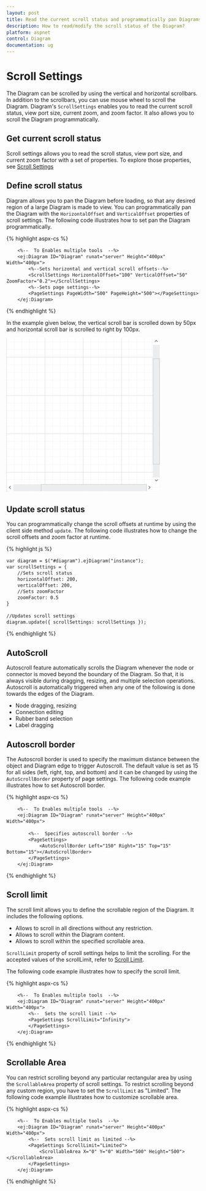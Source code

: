 ```yaml
---
layout: post
title: Read the current scroll status and programmatically pan Diagrams
description: How to read/modify the scroll status of the Diagram?
platform: aspnet
control: Diagram
documentation: ug
---
```


# Scroll Settings
The Diagram can be scrolled by using the vertical and horizontal scrollbars. In addition to the scrollbars, you can use mouse wheel to scroll the Diagram. 
Diagram's `ScrollSettings` enables you to read the current scroll status, view port size, current zoom, and zoom factor. It also allows you to scroll the Diagram programmatically. 

## Get current scroll status

Scroll settings allows you to read the scroll status, view port size, and current zoom factor with a set of properties. To explore those properties, see [Scroll Settings](http://help.syncfusion.com/cr/cref_files/aspnet/Syncfusion.EJ~Syncfusion.JavaScript.DataVisualization.Models.Diagram.ScrollSettings_members.html "Scroll Settings")

## Define scroll status
Diagram allows you to pan the Diagram before loading, so that any desired region of a large Diagram is made to view. You can programmatically pan the Diagram with the `HorizontalOffset` and `VerticalOffset` properties of scroll settings. The following code illustrates how to set pan the Diagram programmatically.

{% highlight aspx-cs %}


        <%--  To Enables multiple tools  --%>
        <ej:Diagram ID="Diagram" runat="server" Height="400px" Width="400px">
            <%--Sets horizontal and vertical scroll offsets--%>
            <ScrollSettings HorizontalOffset="100" VerticalOffset="50" ZoomFactor="0.2"></ScrollSettings>
            <%--Sets page settings--%>
            <PageSettings PageWidth="500" PageHeight="500"></PageSettings>
        </ej:Diagram>

{% endhighlight %}

In the example given below, the vertical scroll bar is scrolled down by 50px and horizontal scroll bar is scrolled to right by 100px. 

![](/aspnet/Diagram/Scroll-Settings_images/Scroll-Settings_img1.png)

## Update scroll status

You can programmatically change the scroll offsets at runtime by using the client side method `update`. The following code illustrates how to change the scroll offsets and zoom factor at runtime.

{% highlight js %}

    var diagram = $("#diagram").ejDiagram("instance");
    var scrollSettings = {
        //Sets scroll status
        horizontalOffset: 200,
        verticalOffset: 200,
        //Sets zoomFactor
        zoomFactor: 0.5
    }

    //Updates scroll settings
    diagram.update({ scrollSettings: scrollSettings });

{% endhighlight %}

## AutoScroll 

Autoscroll feature automatically scrolls the Diagram whenever the node or connector is moved beyond the boundary of the Diagram. So that, it is always visible during dragging, resizing, and multiple selection operations. Autoscroll is automatically triggered when any one of the following is done towards the edges of the Diagram.

* Node dragging, resizing 
* Connection editing
* Rubber band selection
* Label dragging

## Autoscroll border

The Autoscroll border is used to specify the maximum distance between the object and Diagram edge to trigger Autoscroll. The default value is set as 15 for all sides (left, right, top, and bottom) and it can be changed by using the `AutoScrollBorder` property of page settings. The following code example illustrates how to set Autoscroll border. 

{% highlight aspx-cs %}

        <%--  To Enables multiple tools  --%>
        <ej:Diagram ID="Diagram" runat="server" Height="400px" Width="400px">

            <%--  Specifies autoscroll border --%>
            <PageSettings>
                <AutoScrollBorder Left="150" Right="15" Top="15" Bottom="15"></AutoScrollBorder>
            </PageSettings>
        </ej:Diagram>

{% endhighlight %}

## Scroll limit

The scroll limit allows you to define the scrollable region of the Diagram. It includes the following options.

* Allows to scroll in all directions without any restriction.
* Allows to scroll within the Diagram content.
* Allows to scroll within the specified scrollable area.

`ScrollLimit` property of scroll settings helps to limit the scrolling. For the accepted values of the scrollLimit, refer to 
[Scroll Limit](http://help.syncfusion.com/CR/cref_files/aspnet/Syncfusion.EJ~Syncfusion.JavaScript.DataVisualization.Models.Diagram.PageSettings~ScrollLimit.html "Scroll Limit").

The following code example illustrates how to specify the scroll limit.

{% highlight aspx-cs %}

        <%--  To Enables multiple tools  --%>
        <ej:Diagram ID="Diagram" runat="server" Height="400px" Width="400px">
            <%--  Sets the scroll limit --%>
            <PageSettings ScrollLimit="Infinity">
            </PageSettings>
        </ej:Diagram>

{% endhighlight %}

## Scrollable Area

You can restrict scrolling beyond any particular rectangular area by using the `ScrollableArea` property of scroll settings. To restrict scrolling beyond any custom region, you have to set the `ScrollLimit` as "Limited". The following code example illustrates how to customize scrollable area.

{% highlight aspx-cs %}

        <%--  To Enables multiple tools  --%>
        <ej:Diagram ID="Diagram" runat="server" Height="400px" Width="400px">
            <%--  Sets scroll limit as limited --%>
            <PageSettings ScrollLimit="Limited">
                <ScrollableArea X="0" Y="0" Width="500" Height="500"></ScrollableArea>
            </PageSettings>
        </ej:Diagram>

{% endhighlight %}
